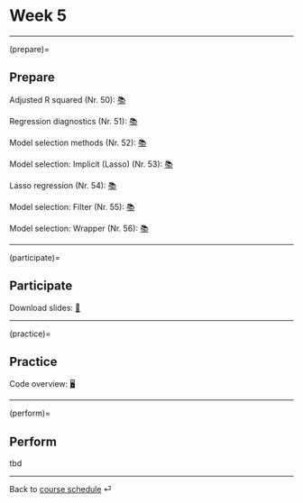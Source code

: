 # Week 5


---

(prepare)=
## Prepare

Adjusted R squared (Nr. 50): [📚](https://openintro-ims.netlify.app/model-mlr.html#adjusted-r-squared)

Regression diagnostics (Nr. 51): [📚](https://mlu-explain.github.io/linear-regression/)

Model selection methods (Nr. 52): [📚](http://www.feat.engineering/selection.html)

Model selection: Implicit (Lasso) (Nr. 53): [📚](https://www.statlearning.com/)

Lasso regression (Nr. 54): [📚](https://www.statlearning.com/)

Model selection: Filter (Nr. 55): [📚](http://www.feat.engineering/selection.html)

Model selection: Wrapper (Nr. 56): [📚](http://www.feat.engineering/selection.html)

---

(participate)=
## Participate


Download slides: [📑](https://drive.google.com/file/d/1-v-4QClDIy9rKlE4vjnC7X3LAZHUldy3/view?usp=sharing)



---

(practice)=
## Practice


Code overview: [🖥](../code/code-overview.md)


---

(perform)=
## Perform

tbd






---

Back to [course schedule](../docs/course-schedule.md) ⏎
